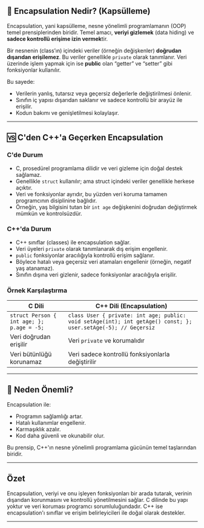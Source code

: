 ## 📌 Encapsulation Nedir? (Kapsülleme)

Encapsulation, yani kapsülleme, nesne yönelimli programlamanın (OOP) temel prensiplerinden biridir. Temel amacı, **veriyi gizlemek** (data hiding) ve **sadece kontrollü erişime izin vermek**tir.

Bir nesnenin (class’ın) içindeki veriler (örneğin değişkenler) **doğrudan dışarıdan erişilemez**. Bu veriler genellikle `private` olarak tanımlanır. Veri üzerinde işlem yapmak için ise **public** olan “getter” ve “setter” gibi fonksiyonlar kullanılır.

Bu sayede:
- Verilerin yanlış, tutarsız veya geçersiz değerlerle değiştirilmesi önlenir.
- Sınıfın iç yapısı dışarıdan saklanır ve sadece kontrollü bir arayüz ile erişilir.
- Kodun bakımı ve genişletilmesi kolaylaşır.

---

## 🆚 C'den C++'a Geçerken Encapsulation

### C'de Durum
- C, prosedürel programlama dilidir ve veri gizleme için doğal destek sağlamaz.
- Genellikle `struct` kullanılır; ama struct içindeki veriler genellikle herkese açıktır.
- Veri ve fonksiyonlar ayrıdır, bu yüzden veri koruma tamamen programcının disiplinine bağlıdır.
- Örneğin, yaş bilgisini tutan bir `int age` değişkenini doğrudan değiştirmek mümkün ve kontrolsüzdür.

### C++'da Durum
- C++ sınıflar (classes) ile encapsulation sağlar.
- Veri üyeleri `private` olarak tanımlanarak dış erişim engellenir.
- `public` fonksiyonlar aracılığıyla kontrollü erişim sağlanır.
- Böylece hatalı veya geçersiz veri atamaları engellenir (örneğin, negatif yaş atanamaz).
- Sınıfın dışına veri gizlenir, sadece fonksiyonlar aracılığıyla erişilir.

### Örnek Karşılaştırma

| C Dili                     | C++ Dili (Encapsulation)                              |
|----------------------------|-------------------------------------------------------|
| `struct Person { int age; };` <br> `p.age = -5;`   | `class User { private: int age; public: void setAge(int); int getAge() const; };` <br> `user.setAge(-5); // Geçersiz` |
| Veri doğrudan erişilir      | Veri `private` ve korumalıdır                         |
| Veri bütünlüğü korunamaz    | Veri sadece kontrollü fonksiyonlarla değiştirilir    |

---

## 🧩 Neden Önemli?

Encapsulation ile:
- Programın sağlamlığı artar.
- Hatalı kullanımlar engellenir.
- Karmaşıklık azalır.
- Kod daha güvenli ve okunabilir olur.

Bu prensip, C++'ın nesne yönelimli programlama gücünün temel taşlarından biridir.

---

## Özet

Encapsulation, veriyi ve onu işleyen fonksiyonları bir arada tutarak, verinin dışarıdan korunmasını ve kontrollü yönetilmesini sağlar. C dilinde bu yapı yoktur ve veri koruması programcı sorumluluğundadır. C++ ise encapsulation'ı sınıflar ve erişim belirleyicileri ile doğal olarak destekler.

---

